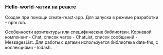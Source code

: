 ### Hello-world-чатик на реакте  

Создан при помощи create-react-app. Для запуска в режиме разработки - npm run.

Особенности архитектуры или специфические библиотеки.
Корневой компонент - Chat, список чатов - ChatList, список сообщений - MessagesList. 
Для работы с датами используется библиотека date-fns, с коллекциями - lodash.

